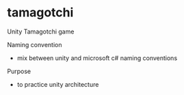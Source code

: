 # tamagotchi
Unity Tamagotchi game

Naming convention
- mix between unity and microsoft c# naming conventions

Purpose
- to practice unity architecture
